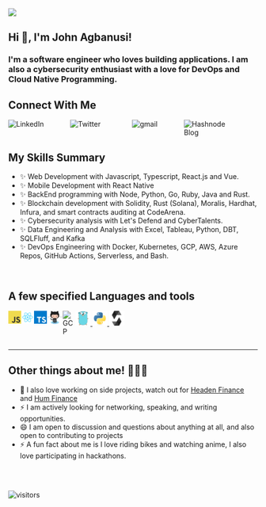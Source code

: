 <img align="center" src="https://i.imgur.com/4ASafy0.png">

## Hi 👋, I'm John Agbanusi!

### I'm a software engineer who loves building applications. I am also a cybersecurity enthusiast with a love for DevOps and Cloud Native Programming.


## Connect With Me

[<img align="left" alt="LinkedIn" width="125px" src="https://img.shields.io/badge/LinkedIn-0077B5?style=for-the-badge&logo=linkedin&logoColor=white" />](https://www.linkedin.com/in/john-a-74a396b8/)
[<img align="left" alt="Twitter" width="125px" src="https://img.shields.io/badge/Twitter-00ACEE?style=for-the-badge&logo=twitter&logoColor=white" />](https://twitter.com/agbanusijohn)
[<img align="left" alt="gmail" width="105px" src="https://img.shields.io/badge/Gmail-D14836?style=for-the-badge&logo=gmail&logoColor=white" />](https://mail.google.com/mail/?view=cm&fs=1&tf=1&to=agbanusijohn@gmail.com)
[<img align="left" alt="Hashnode Blog" width="105px" src="https://cdn.hashnode.com/res/hashnode/image/upload/v1592751328987/VzrtgcQNF.jpeg" />](https://hashnode.com/@agbanusi)

<br>
<br>

## My Skills Summary
- ✨ Web Development with Javascript, Typescript, React.js and Vue.
- ✨ Mobile Development with React Native
- ✨ BackEnd programming with Node, Python, Go, Ruby, Java and Rust.
- ✨ Blockchain development with Solidity, Rust (Solana), Moralis, Hardhat, Infura, and smart contracts auditing at CodeArena.
- ✨ Cybersecurity analysis with Let's Defend and CyberTalents.
- ✨ Data Engineering and Analysis with Excel, Tableau, Python, DBT, SQLFluff, and Kafka 
- ✨ DevOps Engineering with Docker, Kubernetes, GCP, AWS, Azure Repos, GitHub Actions, Serverless, and Bash.

<br>

## A few specified Languages and tools

[<img align="left" alt="JavaScript" width="26px" src="https://raw.githubusercontent.com/github/explore/80688e429a7d4ef2fca1e82350fe8e3517d3494d/topics/javascript/javascript.png" />](https://github.com/agbanusi?tab=repositories&q=&type=&language=javascript&sort=)
[<img align="left" alt="React" width="26px" src="https://raw.githubusercontent.com/github/explore/80688e429a7d4ef2fca1e82350fe8e3517d3494d/topics/react/react.png" />](https://github.com/agbanusi?tab=repositories&q=&type=&language=javascript&sort=)
[<img align="left" alt="Node.js" width="26px" src="https://raw.githubusercontent.com/github/explore/80688e429a7d4ef2fca1e82350fe8e3517d3494d/topics/typescript/typescript.png" />](https://github.com/agbanusi?tab=repositories&q=&type=&language=typescript&sort=)
[<img align="left" alt="GitHub" width="32px" src="https://raw.githubusercontent.com/HemantSachdeva/HemantSachdeva/ItzMe/assets/octocat.png" />](https://www.github.com/agbanusi/)
[<img align="left" alt="GCP" width="26px" src="https://www.vectorlogo.zone/logos/google_cloud/google_cloud-icon.svg" />](https://www.cloudskillsboost.google/public_profiles/ce191bc3-8bb0-4aa1-8229-808b7e179227)
<a href="https://github.com/agbanusi?tab=repositories&q=&type=&language=go&sort=" target="_blank"> 
<img src="https://raw.githubusercontent.com/devicons/devicon/master/icons/go/go-original.svg" alt="Golang" width="30" height="30"/> 
</a> 
<a href="https://github.com/agbanusi?tab=repositories&q=&type=&language=python&sort=" target="_blank"> 
<img src="https://raw.githubusercontent.com/devicons/devicon/master/icons/python/python-original.svg" alt="Python" width="30" height="30"/> 
</a>
<a href="https://github.com/agbanusi?tab=repositories&q=&type=&language=solidity&sort=" target="_blank"> 
<img src="https://raw.githubusercontent.com/devicons/devicon/master/icons/solidity/solidity-original.svg" alt="Solidity" width="30" height="30"/> 
</a>

<br>
<hr>

## Other things about me! 👨🏾‍💻
- 💬 I also love working on side projects, watch out for [Headen Finance](https://headen.finance) and [Hum Finance](https://humfinance.xyz)
- ⚡ I am actively looking for networking, speaking, and writing opportunities.
- 😄 I am open to discussion and questions about anything at all, and also open to contributing to projects
- ⚡ A fun fact about me is I love riding bikes and watching anime, I also love participating in hackathons.

<br>

<br>

![visitors](https://visitor-badge.laobi.icu/badge?page_id=agbanusi)
